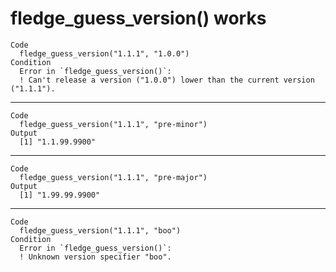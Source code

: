 # fledge_guess_version() works

    Code
      fledge_guess_version("1.1.1", "1.0.0")
    Condition
      Error in `fledge_guess_version()`:
      ! Can't release a version ("1.0.0") lower than the current version ("1.1.1").

---

    Code
      fledge_guess_version("1.1.1", "pre-minor")
    Output
      [1] "1.1.99.9900"

---

    Code
      fledge_guess_version("1.1.1", "pre-major")
    Output
      [1] "1.99.99.9900"

---

    Code
      fledge_guess_version("1.1.1", "boo")
    Condition
      Error in `fledge_guess_version()`:
      ! Unknown version specifier "boo".

